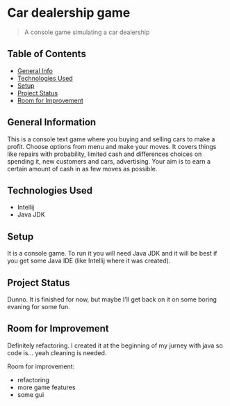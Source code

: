 # Car dealership game
> A console game simulating a car dealership

## Table of Contents
* [General Info](#general-information)
* [Technologies Used](#technologies-used)
* [Setup](#setup)
* [Project Status](#project-status)
* [Room for Improvement](#room-for-improvement)


## General Information
This is a console text game where you buying and selling cars to make a profit. Choose options from menu and make your moves. It covers things like repairs with probability, 
limited cash and differences choices on spending it, new customers and cars, advertising. Your aim is to earn a certain amount of cash in as few moves as possible. 


## Technologies Used
- Intellij
- Java JDK


## Setup
It is a console game. To run it you will need Java JDK and it will be best if you get some Java IDE (like Intellij where it was created). 



## Project Status
Dunno. It is finished for now, but maybe I'll get back on it on some boring evaning for some fun.


## Room for Improvement
Definitely refactoring. I created it at the beginning of my jurney with java so code is... yeah cleaning is needed. 

Room for improvement:
- refactoring
- more game features
- some gui
